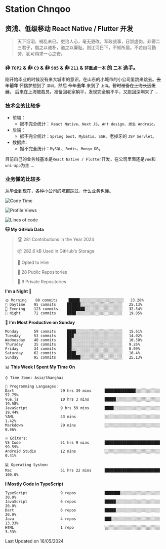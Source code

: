 # Station Chnqoo

## 资浅、低级移动 React Native / Flutter 开发

> 天下滔滔，祸乱未已。吏治人心，毫无更改。军政战事，日崇虚伪。非得二三君子，倡之以诚朴，道之以廉耻。则江河日下，不知所届。不若自习勤劳，犹可稍求一心之安。

### 非 `TOP2` & 非 `C9` & 非 `985` & 非 `211` & `非重点一本` 的 `二本` 选手。

刚开始毕业的时候没有来大城市的意识，在山东的小城市的小公司里跳来跳去。~~去年~~**前年** 怀揣梦想到了 `深圳`，然后 ~~今年~~**去年** 来到了 `上海`。~~暂时准备在上海长远发展~~。
后来在上海被裁员，准备回老家躺平，发现完全躺不平，又跑回深圳来了 ...

### 技术会的比较多

- 前端：
  - 据不完全统计： `React Native`、`Next JS`、`Ant design`、`原生 Android`。
- 后端：
  - 据不完全统计：`Spring boot`、`Mybatis`、`SSH`、老掉牙的 `JSP Servlet`。
- 数据库:
  - 据不完全统计：`MySQL`、`Redis`、`Mongo DB`。

目前自己的业务线基本是`React Native / Flutter`开发，在公司里面还是`vue`和`uni-app`为主 ...

### 业务懂的比较多

从毕业到现在，各种小公司的坑都踩过，什么业务也懂。

<!--START_SECTION:waka-->
![Code Time](http://img.shields.io/badge/Code%20Time-5%2C154%20hrs%2018%20mins-blue)

![Profile Views](http://img.shields.io/badge/Profile%20Views-184-blue)

![Lines of code](https://img.shields.io/badge/From%20Hello%20World%20I%27ve%20Written-263%20Thousand%20lines%20of%20code-blue)

**🐱 My GitHub Data** 

> 🏆 281 Contributions in the Year 2024
 > 
> 📦 282.6 kB Used in GitHub's Storage 
 > 
> 💼 Opted to Hire
 > 
> 📜 28 Public Repositories 
 > 
> 🔑 9 Private Repositories  
 > 
**I'm a Night 🦉** 

```text
🌞 Morning    88 commits     █████░░░░░░░░░░░░░░░░░░░░   23.28% 
🌆 Daytime    95 commits     ██████░░░░░░░░░░░░░░░░░░░   25.13% 
🌃 Evening    123 commits    ████████░░░░░░░░░░░░░░░░░   32.54% 
🌙 Night      72 commits     ████░░░░░░░░░░░░░░░░░░░░░   19.05%

```
📅 **I'm Most Productive on Sunday** 

```text
Monday       59 commits     ████░░░░░░░░░░░░░░░░░░░░░   15.61% 
Tuesday      53 commits     ███░░░░░░░░░░░░░░░░░░░░░░   14.02% 
Wednesday    40 commits     ██░░░░░░░░░░░░░░░░░░░░░░░   10.58% 
Thursday     35 commits     ██░░░░░░░░░░░░░░░░░░░░░░░   9.26% 
Friday       34 commits     ██░░░░░░░░░░░░░░░░░░░░░░░   8.99% 
Saturday     62 commits     ████░░░░░░░░░░░░░░░░░░░░░   16.4% 
Sunday       95 commits     ██████░░░░░░░░░░░░░░░░░░░   25.13%

```


📊 **This Week I Spent My Time On** 

```text
⌚︎ Time Zone: Asia/Shanghai

💬 Programming Languages: 
Dart                     29 hrs 39 mins      ██████████████░░░░░░░░░░░   57.75% 
Vue.js                   10 hrs 3 mins       █████░░░░░░░░░░░░░░░░░░░░   19.58% 
JavaScript               9 hrs 59 mins       ████░░░░░░░░░░░░░░░░░░░░░   19.44% 
YAML                     43 mins             ░░░░░░░░░░░░░░░░░░░░░░░░░   1.42% 
Markdown                 29 mins             ░░░░░░░░░░░░░░░░░░░░░░░░░   0.96%

🔥 Editors: 
VS Code                  51 hrs 9 mins       █████████████████████████   99.59% 
Android Studio           12 mins             ░░░░░░░░░░░░░░░░░░░░░░░░░   0.41%

💻 Operating System: 
Mac                      51 hrs 22 mins      █████████████████████████   100.0%

```

**I Mostly Code in TypeScript** 

```text
TypeScript               9 repos             ███████░░░░░░░░░░░░░░░░░░   30.0% 
JavaScript               6 repos             █████░░░░░░░░░░░░░░░░░░░░   20.0% 
Dart                     6 repos             █████░░░░░░░░░░░░░░░░░░░░   20.0% 
Java                     4 repos             ███░░░░░░░░░░░░░░░░░░░░░░   13.33% 
HTML                     1 repo              ░░░░░░░░░░░░░░░░░░░░░░░░░   3.33%

```



 Last Updated on 16/05/2024
<!--END_SECTION:waka-->

<!---
ChenqiaoStation/ChenqiaoStation is a ✨ special ✨ repository because its `README.md` (this file) appears on your GitHub profile.
You can click the Preview link to take a look at your changes.
--->
